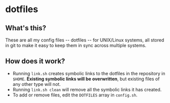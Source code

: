 dotfiles
========

What's this?
--------------------------------
These are all my config files -- dotfiles -- for  UNIX/Linux systems,
all stored in git to make it easy to keep them in sync across multiple
systems.

How does it work?
-----------------
* Running `link.sh` creates symbolic links to the dotfiles in the
repository in `$HOME`. **Existing symbolic links will be
overwritten**, but existing files of any other type will not.
* Running `link.sh clean` will remove all the symbolic links it has
created.
* To add or remove files, edit the `DOTFILES` array in `config.sh`.

